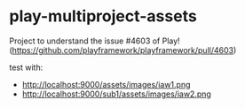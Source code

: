 # play-multiproject-assets

Project to understand the issue #4603 of Play! (https://github.com/playframework/playframework/pull/4603)

test with:
* [http://localhost:9000/assets/images/iaw1.png](http://localhost:9000/assets/images/iaw1.png)
* [http://localhost:9000/sub1/assets/images/iaw2.png](http://localhost:9000/sub1/assets/images/iaw2.png)
